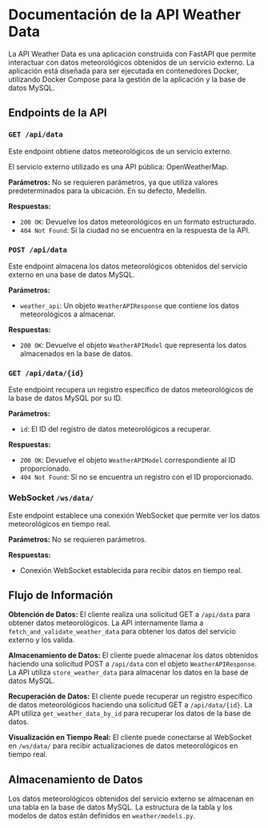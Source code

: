 # Documentación de la API Weather Data

La API Weather Data es una aplicación construida con FastAPI que permite interactuar con datos meteorológicos obtenidos de un servicio externo. La aplicación está diseñada para ser ejecutada en contenedores Docker, utilizando Docker Compose para la gestión de la aplicación y la base de datos MySQL.

## Endpoints de la API

### `GET /api/data`

Este endpoint obtiene datos meteorológicos de un servicio externo.

El servicio externo utilizado es una API pública: OpenWeatherMap.

**Parámetros:** No se requieren parámetros, ya que utiliza valores predeterminados para la ubicación. En su defecto, Medellin.

**Respuestas:**

- `200 OK`: Devuelve los datos meteorológicos en un formato estructurado.
- `404 Not Found`: Si la ciudad no se encuentra en la respuesta de la API.

### `POST /api/data`

Este endpoint almacena los datos meteorológicos obtenidos del servicio externo en una base de datos MySQL.

**Parámetros:**

- `weather_api`: Un objeto `WeatherAPIResponse` que contiene los datos meteorológicos a almacenar.

**Respuestas:**

- `200 OK`: Devuelve el objeto `WeatherAPIModel` que representa los datos almacenados en la base de datos.

### `GET /api/data/{id}`

Este endpoint recupera un registro específico de datos meteorológicos de la base de datos MySQL por su ID.

**Parámetros:**

- `id`: El ID del registro de datos meteorológicos a recuperar.

**Respuestas:**

- `200 OK`: Devuelve el objeto `WeatherAPIModel` correspondiente al ID proporcionado.
- `404 Not Found`: Si no se encuentra un registro con el ID proporcionado.

### WebSocket `/ws/data/`

Este endpoint establece una conexión WebSocket que permite ver los datos meteorológicos en tiempo real.

**Parámetros:** No se requieren parámetros.

**Respuestas:**

- Conexión WebSocket establecida para recibir datos en tiempo real.

## Flujo de Información

**Obtención de Datos:** El cliente realiza una solicitud GET a `/api/data` para obtener datos meteorológicos. La API internamente llama a `fetch_and_validate_weather_data` para obtener los datos del servicio externo y los valida.

**Almacenamiento de Datos:** El cliente puede almacenar los datos obtenidos haciendo una solicitud POST a `/api/data` con el objeto `WeatherAPIResponse`. La API utiliza `store_weather_data` para almacenar los datos en la base de datos MySQL.

**Recuperación de Datos:** El cliente puede recuperar un registro específico de datos meteorológicos haciendo una solicitud GET a `/api/data/{id}`. La API utiliza `get_weather_data_by_id` para recuperar los datos de la base de datos.

**Visualización en Tiempo Real:** El cliente puede conectarse al WebSocket en `/ws/data/` para recibir actualizaciones de datos meteorológicos en tiempo real.

## Almacenamiento de Datos

Los datos meteorológicos obtenidos del servicio externo se almacenan en una tabla en la base de datos MySQL. La estructura de la tabla y los modelos de datos están definidos en `weather/models.py`.